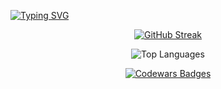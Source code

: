 [![Typing SVG](https://readme-typing-svg.herokuapp.com?font=Fira+Code&duration=3000&color=F7AAD2&random=false&width=435&lines=Hi%2C+my+name+is%2C+what%3F+;My+name+is%2C+who%3F;+My+name+is%2C+chka-chka%2C+Ch1ChaGL)](https://git.io/typing-svg)

<p align="center">
  <a href="https://git.io/streak-stats">
    <img src="https://github-readme-streak-stats.herokuapp.com?user=Ch1ChaGL&theme=radical" alt="GitHub Streak" />
  </a>
</p>

<p align="center">
  <img src="https://github-readme-stats.vercel.app/api/top-langs/?username=Ch1ChaGL" alt="Top Languages" />
</p>

<p align="center">
  <a href="https://www.codewars.com/users/Ch1ChaGL">
    <img src="https://www.codewars.com/users/Ch1ChaGL/badges/large" alt="Codewars Badges" />
  </a>
</p>


